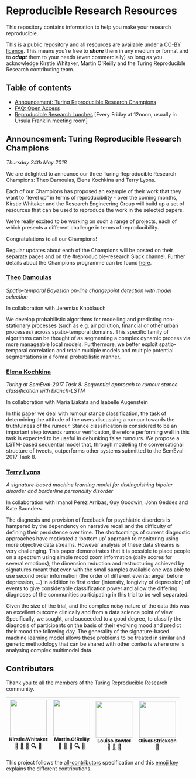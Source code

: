 # Reproducible Research Resources

This repository contains information to help you make your research reproducible.

This is a public repository and all resources are available under a [CC-BY licence](https://github.com/alan-turing-institute/ReproducibleResearchResources/blob/master/LICENSE). This means you're free to ***share*** them in any medium or format and to ***adapt*** them to your needs (even commercially) so long as you acknowledge Kirstie Whitaker, Martin O'Reilly and the Turing Reproducible Research contributing team.

## Table of contents

* [Announcement: Turing Reproducible Research Champions](#announcement-turing-reproducible-research-champions)
* [FAQ: Open Access](https://github.com/alan-turing-institute/ReproducibleResearchResources/blob/master/FAQ_OpenAccess.md)
* [Reproducible Research Lunches](https://github.com/alan-turing-institute/ReproducibleResearchResources/blob/master/comms/reproducible-research-dropin-ann.md) [Every Friday at 12noon, usually in Ursula Franklin meeting room]

## Announcement: Turing Reproducible Research Champions

_Thursday 24th May 2018_

We are delighted to announce our three Turing Reproducible Research Champions: Theo Damoulas, Elena Kochkina and Terry Lyons.

Each of our Champions has proposed an example of their work that they want to “level up” in terms of reproducibility - over the coming months, Kirstie Whitaker and the Research Engineering Group will build up a set of resources that can be used to reproduce the work in the selected papers.

We’re really excited to be working on such a range of projects, each of which presents a different challenge in terms of reproducibility.

Congratulations to all our Champions!

Regular updates about each of the Champions will be posted on their separate pages and on the #reproducible-research Slack channel.
Further details about the Champions programme can be found [here](https://github.com/alan-turing-institute/ReproducibleResearchResources/blob/master/champions/champions-programme.md).

### [Theo Damoulas](https://github.com/alan-turing-institute/ReproducibleResearchResources/blob/master/champions/theo-damoulas.md)
*Spatio-temporal Bayesian on-line changepoint detection with model selection*

In collaboration with Jeremias Knoblauch

We develop probabilistic algorithms for modelling and predicting non-stationary processes (such as e.g. air pollution, financial or other urban processes) across spatio-temporal domains.
This specific family of algorithms can be thought of as segmenting a complex dynamic process via more manageable local models.
Furthermore, we better exploit spatio-temporal correlation and retain multiple models and multiple potential segmentations in a formal probabilistic manner.

### [Elena Kochkina](https://github.com/alan-turing-institute/ReproducibleResearchResources/blob/master/champions/elena-kochkina.md)
*Turing at SemEval-2017 Task 8: Sequential approach to rumour stance classification with branch-LSTM*

In collaboration with Maria Liakata and Isabelle Augenstein

In this paper we deal with rumour stance classification, the task of determining the attitude of the users discussing a rumour towards the truthfulness of the rumour.
Stance classification is considered to be an important step towards rumour verification, therefore performing well in this task is expected to be useful in debunking false rumours.
We propose a LSTM-based sequential model that, through modelling the conversational structure of tweets, outperforms other systems submitted to the SemEval-2017 Task 8.

### [Terry Lyons](https://github.com/alan-turing-institute/ReproducibleResearchResources/blob/master/champions/terry-lyons.md)
*A signature-based machine learning model for distinguishing bipolar disorder and borderline personality disorder*

In collaboration with Imanol Perez Arribas, Guy Goodwin, John Geddes and Kate Saunders

The diagnosis and provision of feedback for psychiatric disorders is hampered by the dependency on narrative recall and the difficulty of defining their persistence over time.
The shortcomings of current diagnostic approaches have motivated a ‘bottom up’ approach to monitoring using more objective data streams. However analysis of these data streams is very challenging.
This paper demonstrates that it is possible to place people on a spectrum using simple mood zoom information (daily scores for several emotions); the dimension reduction and restructuring achieved by signatures meant that even with the small samples available one was able to use second order information (the order of different events: anger before depression, …) in addition to first order (intensity, longivity of depression) of events to give considerable classification power and allow the differing diagnoses of the communities participating in this trial to be well separated.

Given the size of the trial, and the complex noisy nature of the data this was an excellent outcome clinically and from a data science point of view.
Speciﬁcally, we sought, and succeeded to a good degree, to classify the diagnosis of participants on the basis of their evolving mood and predict their mood the following day.
The generality of the signature-based machine learning model allows these problems to be treated in similar and generic methodology that can be shared with other contexts where one is analysing complex multimodal data.



## Contributors

Thank you to all the members of the Turing Reproducible Research community.


<!-- ALL-CONTRIBUTORS-LIST:START - Do not remove or modify this section -->
| [<img src="https://avatars3.githubusercontent.com/u/3626306?s=400&v=4" width="100px;"/><br /><sub>Kirstie Whitaker</sub>](https://github.com/kirstiejane)<br /> :speech_balloon: [:book:](https://github.com/alan-turing-institute/ReproducibleResearchResources/commits?author=kirstiejane) 🤔 :mag: :loudspeaker: | [<img src="https://avatars2.githubusercontent.com/u/21147592?s=460&v=4" width="100px;"/><br /><sub>Martin O'Reilly</sub>](https://github.com/martintoreilly)<br /> :speech_balloon: [📖](https://github.com/alan-turing-institute/ReproducibleResearchResources/commits?author=martintoreilly) 🤔 :mag: :loudspeaker: | [<img src="https://avatars3.githubusercontent.com/u/25640708?s=400&v=4" width="100px;"/><br /><sub>Louise Bowler</sub>](https://github.com/LouiseABowler)<br /> :speech_balloon: [📖](https://github.com/alan-turing-institute/ReproducibleResearchResources/commits?author=LouiseABowler) 🤔 | [<img src="https://avatars2.githubusercontent.com/u/5434836?s=400&v=4" width="100px;"/><br /><sub>Oliver Strickson</sub>](https://github.com/ots22)<br /> :speech_balloon: |
| :---: | :---: | :---: | :---: |

<!-- ALL-CONTRIBUTORS-LIST:END -->

This project follows the [all-contributors][all-contributors] specification and this [emoji key][emojis] explains the different contributions.

[emojis]: https://github.com/kentcdodds/all-contributors#emoji-key
[all-contributors]: https://github.com/kentcdodds/all-contributors
